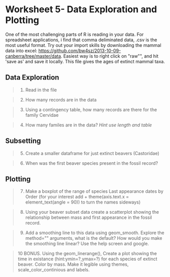 Worksheet 5- Data Exploration and Plotting
========================================================

One of the most challenging parts of R is reading in your data. For spreadsheet applications, i find that comma deliminated data, .csv is the most useful format. Try out your import skills by downloading the mammal data into excel: https://github.com/bw4sz/2013-10-09-canberra/tree/master/data. Easiest way is to right click on "raw"", and hit 'save as' and save it locally. This file gives the ages of extinct mammal taxa. 

Data Exploration
-----------------
> 1. Read in the file


> 2. How many records are in the data

> 3. Using a contingency table, how many records are there for the family Cervidae

> 4. How many familes are in the data? *Hint use length and table*

Subsetting
-------

> 5. Create a smaller dataframe for just extinct beavers (Castoridae)

> 6. When was the first beaver species present in the fossil record?

Plotting
----

> 7. Make a boxplot of the range of species Last appearance dates by Order (for your interest add + theme(axis.text.x = element_text(angle = 90)) to turn the names sideways)

> 8. Using your beaver subset data create a scatterplot showing the relationship between mass and first appearance in the fossil record.

> 9. Add a smoothing line to this data using geom_smooth. Explore the method="" arguments, what is the default? How would you make the smoothing line linear? Use the help screen and google. 

> 10 BONUS. Using the geom_linerange(), Create a plot showing the time in existance  (hint:ymin=?,ymax=?) for each species of extinct beaver. Color by mass. Make it legible using themes, scale_color_continious and labels.  
